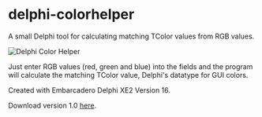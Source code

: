 # delphi-colorhelper
A small Delphi tool for calculating matching TColor values from RGB values.

![Delphi Color Helper](/../screenshots/screenshots/colorhelper-screenshot.png?raw=true "Screenshot")

Just enter RGB values (red, green and blue) into the fields and the program will calculate the matching TColor value, Delphi's datatype for GUI colors.

Created with Embarcadero Delphi XE2 Version 16.

Download version 1.0 [here](https://github.com/tom-engel/delphi-colorhelper/releases/download/v1.0/colorhelper.zip).

